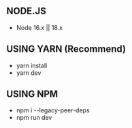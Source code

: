 ## NODE.JS

- Node 16.x || 18.x

## USING YARN (Recommend)

- yarn install
- yarn dev

## USING NPM

- npm i --legacy-peer-deps
- npm run dev
